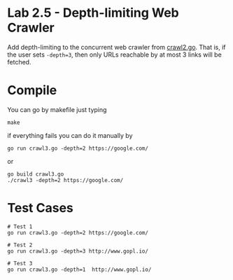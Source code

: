 Lab 2.5 - Depth-limiting Web Crawler
====================================

Add depth-limiting to the concurrent web crawler from [crawl2.go](https://github.com/CodersSquad/hello-gophers/blob/master/src/crawl2.go).
That is, if the user sets `-depth=3`, then only URLs reachable by at most 3 links will be fetched.

Compile
==========
You can go by makefile just typing 
````
make
````

if everything fails you can do it manually by 
````
go run crawl3.go -depth=2 https://google.com/
````

or
````
go build crawl3.go
./crawl3 -depth=2 https://google.com/
````

Test Cases
==========

```
# Test 1
go run crawl3.go -depth=2 https://google.com/

# Test 2
go run crawl3.go -depth=3 http://www.gopl.io/

# Test 3
go run crawl3.go -depth=1  http://www.gopl.io/

```
